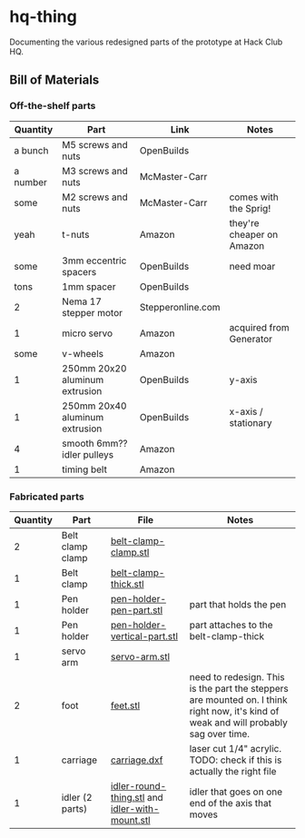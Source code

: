 # hq-thing

Documenting the various redesigned parts of the prototype at Hack Club HQ.

## Bill of Materials

### Off-the-shelf parts

| Quantity | Part                           | Link              | Notes                     |
| -------- | ------------------------------ | ----------------- | ------------------------- |
| a bunch  | M5 screws and nuts             | OpenBuilds        |                           |
| a number | M3 screws and nuts             | McMaster-Carr     |                           |
| some     | M2 screws and nuts             | McMaster-Carr     | comes with the Sprig!     |
| yeah     | t-nuts                         | Amazon            | they're cheaper on Amazon |
| some     | 3mm eccentric spacers          | OpenBuilds        | need moar                 |
| tons     | 1mm spacer                     | OpenBuilds        |                           |
| 2        | Nema 17 stepper motor          | Stepperonline.com |                           |
| 1        | micro servo                    | Amazon            | acquired from Generator   |
| some     | v-wheels                       | Amazon            |                           |
| 1        | 250mm 20x20 aluminum extrusion | OpenBuilds        | y-axis                    |
| 1        | 250mm 20x40 aluminum extrusion | OpenBuilds        | x-axis / stationary       |
| 4        | smooth 6mm?? idler pulleys     | Amazon            |                           |
| 1        | timing belt                    | Amazon            |                           |

### Fabricated parts

| Quantity | Part             | File                                                                                                    | Notes                                                                                                                                 |
| -------- | ---------------- | ------------------------------------------------------------------------------------------------------- | ------------------------------------------------------------------------------------------------------------------------------------- |
| 2        | Belt clamp clamp | [belt-clamp-clamp.stl](./3d/belt-clamp-clamp.stl)                                                       |                                                                                                                                       |
| 1        | Belt clamp       | [belt-clamp-thick.stl](./3d/belt-clamp-thick.stl)                                                       |                                                                                                                                       |
| 1        | Pen holder       | [pen-holder-pen-part.stl](./3d/pen-holder-pen-part.stl)                                                 | part that holds the pen                                                                                                               |
| 1        | Pen holder       | [pen-holder-vertical-part.stl](./3d/pen-holder-vertical-part.stl)                                       | part attaches to the belt-clamp-thick                                                                                                 |
| 1        | servo arm        | [servo-arm.stl](./3d/servo-arm.stl)                                                                     |                                                                                                                                       |
| 2        | foot             | [feet.stl](./3d/foot.stl)                                                                               | need to redesign. This is the part the steppers are mounted on. I think right now, it's kind of weak and will probably sag over time. |
| 1        | carriage         | [carriage.dxf](./laser/carriage.dxf)                                                                    | laser cut 1/4" acrylic. TODO: check if this is actually the right file                                                                |
| 1        | idler (2 parts)  | [idler-round-thing.stl](./3d/idler-round-thing.stl) and [idler-with-mount.stl](3d/idler-with-mount.stl) | idler that goes on one end of the axis that moves                                                                                     |
